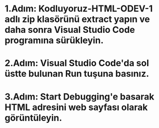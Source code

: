 # 1.Adım: Kodluyoruz-HTML-ODEV-1 adlı zip klasörünü extract yapın ve daha sonra Visual Studio Code programına sürükleyin.
# 2.Adım: Visual Studio Code'da sol üstte bulunan Run tuşuna basınız.
# 3.Adım: Start Debugging'e basarak HTML adresini web sayfası olarak görüntüleyin.